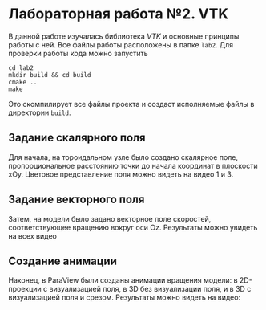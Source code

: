 # Лабораторная работа №2. VTK
В данной работе изучалась библиотека *VTK* и основные принципы работы с ней. Все файлы работы расположены в папке `lab2`. Для проверки работы кода можно запустить
```shell
cd lab2
mkdir build && cd build
cmake ..
make
```
Это скомпилирует все файлы проекта и создаст исполняемые файлы в директории `build`.
## Задание скалярного поля
Для начала, на тороидальном узле было создано скалярное поле, пропорциональное расстоянию точки до начала координат в плоскости xOy. Цветовое представление поля можно видеть на видео 1 и 3.


## Задание векторного поля
Затем, на модели было задано векторное поле скоростей, соответствующее вращению вокруг оси Oz. Результаты можно увидеть на всех видео


## Создание анимации
Наконец, в ParaView были созданы анимации вращения модели: в 2D-проекции с визуализацией поля, в 3D без визуализации поля, и в 3D с визуализацией поля и срезом. Результаты можно видеть на видео:
